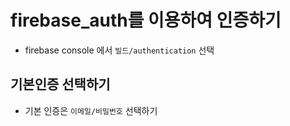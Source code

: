 # firebase_auth를 이용하여 인증하기

- firebase console 에서 `빌드/authentication` 선택

## 기본인증 선택하기

- 기본 인증은 `이메일/비밀번호` 선택하기
